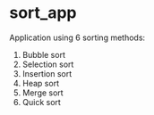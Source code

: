 # sort_app
Application using 6 sorting methods:
1.  Bubble sort
2.  Selection sort
3.  Insertion sort
4.  Heap sort
5.  Merge sort
6.  Quick sort
